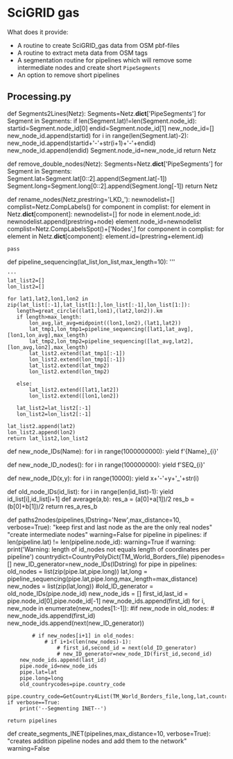 # SciGRID gas

What does it provide:

- A routine to create SciGRID_gas data from OSM pbf-files
- A routine to extract meta data from OSM tags 
- A segmentation routine for pipelines which will remove some intermediate nodes and create short `PipeSegments`
- An option to remove short pipelines

## Processing.py

def Segments2Lines(Netz):
    Segments=Netz.__dict__['PipeSegments']
    for Segment in Segments:
        if len(Segment.lat)!=len(Segment.node_id):
           startid=Segment.node_id[0]
           endid=Segment.node_id[1]
           new_node_id=[]
           new_node_id.append(startid)
           for i in range(len(Segment.lat)-2):
               new_node_id.append(startid+'-'+str(i+1)+'-'+endid)
           new_node_id.append(endid)
           Segment.node_id=new_node_id
    return Netz

def remove_double_nodes(Netz):
    Segments=Netz.__dict__['PipeSegments']
    for Segment in Segments:
        Segment.lat=Segment.lat[0::2].append(Segment.lat[-1])
        Segment.long=Segment.long[0::2].append(Segment.long[-1])
    return Netz

def rename_nodes(Netz,prestring='LKD_'):
    newnodelist=[]
    complist=Netz.CompLabels()
    for component in complist:
        for element in Netz.__dict__[component]:
            newnodelist=[]
            for node in element.node_id:
                newnodelist.append(prestring+node)
            element.node_id=newnodelist           
    complist=Netz.CompLabelsSpot()+['Nodes',]
    for component in complist:
        for element in Netz.__dict__[component]:
            element.id=(prestring+element.id)
            
    pass


def pipeline_sequencing(lat_list,lon_list,max_length=10):
    '''

    '''
    lat_list2=[]
    lon_list2=[]

    for lat1,lat2,lon1,lon2 in zip(lat_list[:-1],lat_list[1:],lon_list[:-1],lon_list[1:]):
       length=great_circle((lat1,lon1),(lat2,lon2)).km
       if length>max_length:
           lon_avg,lat_avg=midpoint((lon1,lon2),(lat1,lat2))
           lat_tmp1,lon_tmp1=pipeline_sequencing([lat1,lat_avg],[lon1,lon_avg],max_length)
           lat_tmp2,lon_tmp2=pipeline_sequencing([lat_avg,lat2],[lon_avg,lon2],max_length)
           lat_list2.extend(lat_tmp1[:-1])
           lon_list2.extend(lon_tmp1[:-1])
           lat_list2.extend(lat_tmp2)
           lon_list2.extend(lon_tmp2)

       else:
           lat_list2.extend([lat1,lat2])
           lon_list2.extend([lon1,lon2])

       lat_list2=lat_list2[:-1]
       lon_list2=lon_list2[:-1]

    lat_list2.append(lat2)
    lon_list2.append(lon2)
    return lat_list2,lon_list2


def new_node_IDs(Name):
    for i in range(1000000000):
        yield f'{Name}_{i}'


def new_node_ID_nodes():
    for i in range(100000000):
        yield f'SEQ_{i}'

def new_node_ID(x,y):
    for i in range(10000):
        yield x+'-'+y+'_'+str(i)

def old_node_IDs(id_list):
    for i in range(len(id_list)-1):
        yield id_list[i],id_list[i+1]
def average(a,b):
    res_a = (a[0]+a[1])/2
    res_b = (b[0]+b[1])/2
    return res_a,res_b


def paths2nodes(pipelines,IDstring='New',max_distance=10, verbose=True):
    "keep first and last node as the are the only real nodes"
    "create intermediate nodes"
    warning=False
    for pipeline in pipelines:
        if len(pipeline.lat) != len(pipeline.node_id):
            warning=True
    if warning:
        print('Warning: length of id_nodes not equals length of coordinates per pipeline')
    countrydict=CountryPolyDict(TM_World_Borders_file)
    pipenodes=[]
    new_ID_generator=new_node_IDs(IDstring)
    for pipe in pipelines:
        old_nodes = list(zip(pipe.lat,pipe.long))
        lat,long = pipeline_sequencing(pipe.lat,pipe.long,max_length=max_distance)
        new_nodes = list(zip(lat,long))
        #old_ID_generator = old_node_IDs(pipe.node_id)
        new_node_ids = []
        first_id,last_id = pipe.node_id[0],pipe.node_id[-1]
        new_node_ids.append(first_id)
        for i, new_node in enumerate(new_nodes[1:-1]):
            #if new_node in old_nodes:
            #    new_node_ids.append(first_id)
            new_node_ids.append(next(new_ID_generator))


            # if new_nodes[i+1] in old_nodes:
                # if i+1<(len(new_nodes)-1):
                    # first_id,second_id = next(old_ID_generator)
                    # new_ID_generator=new_node_ID(first_id,second_id)
        new_node_ids.append(last_id)
        pipe.node_id=new_node_ids
        pipe.lat=lat
        pipe.long=long
        old_countrycodes=pipe.country_code
        pipe.country_code=GetCountry4List(TM_World_Borders_file,long,lat,countrydict,old_countrycodes)
    if verbose==True:
        print('--Segmenting INET--')

    return pipelines




def create_segments_INET(pipelines,max_distance=10, verbose=True):
    "creates addition pipeline nodes and add them to the network"
    warning=False

